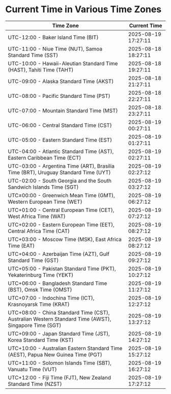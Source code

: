 # Current Time in Various Time Zones

| Time Zone | Current Time |
|-----------|--------------|
| UTC-12:00 - Baker Island Time (BIT) | 2025-08-19 17:27:11 |
| UTC-11:00 - Niue Time (NUT), Samoa Standard Time (SST) | 2025-08-18 18:27:11 |
| UTC-10:00 - Hawaii-Aleutian Standard Time (HAST), Tahiti Time (TAHT) | 2025-08-18 19:27:11 |
| UTC-09:00 - Alaska Standard Time (AKST) | 2025-08-18 21:27:11 |
| UTC-08:00 - Pacific Standard Time (PST) | 2025-08-18 22:27:11 |
| UTC-07:00 - Mountain Standard Time (MST) | 2025-08-18 23:27:11 |
| UTC-06:00 - Central Standard Time (CST) | 2025-08-19 00:27:11 |
| UTC-05:00 - Eastern Standard Time (EST) | 2025-08-19 01:27:11 |
| UTC-04:00 - Atlantic Standard Time (AST), Eastern Caribbean Time (ECT) | 2025-08-19 02:27:11 |
| UTC-03:00 - Argentina Time (ART), Brasília Time (BRT), Uruguay Standard Time (UYT) | 2025-08-19 02:27:12 |
| UTC-02:00 - South Georgia and the South Sandwich Islands Time (SGT) | 2025-08-19 03:27:12 |
| UTC±00:00 - Greenwich Mean Time (GMT), Western European Time (WET) | 2025-08-19 06:27:12 |
| UTC+01:00 - Central European Time (CET), West Africa Time (WAT) | 2025-08-19 07:27:12 |
| UTC+02:00 - Eastern European Time (EET), Central Africa Time (CAT) | 2025-08-19 08:27:12 |
| UTC+03:00 - Moscow Time (MSK), East Africa Time (EAT) | 2025-08-19 08:27:12 |
| UTC+04:00 - Azerbaijan Time (AZT), Gulf Standard Time (GST) | 2025-08-19 09:27:12 |
| UTC+05:00 - Pakistan Standard Time (PKT), Yekaterinburg Time (YEKT) | 2025-08-19 10:27:12 |
| UTC+06:00 - Bangladesh Standard Time (BST), Omsk Time (OMST) | 2025-08-19 11:27:12 |
| UTC+07:00 - Indochina Time (ICT), Krasnoyarsk Time (KRAT) | 2025-08-19 12:27:12 |
| UTC+08:00 - China Standard Time (CST), Australian Western Standard Time (AWST), Singapore Time (SGT) | 2025-08-19 13:27:12 |
| UTC+09:00 - Japan Standard Time (JST), Korea Standard Time (KST) | 2025-08-19 14:27:12 |
| UTC+10:00 - Australian Eastern Standard Time (AEST), Papua New Guinea Time (PGT) | 2025-08-19 15:27:12 |
| UTC+11:00 - Solomon Islands Time (SBT), Vanuatu Time (VUT) | 2025-08-19 16:27:12 |
| UTC+12:00 - Fiji Time (FJT), New Zealand Standard Time (NZST) | 2025-08-19 17:27:12 |
